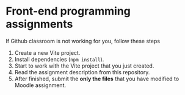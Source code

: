 # Front-end programming assignments

If Github classroom is not working for you, follow these steps

1. Create a new Vite project.
2. Install dependencies (`npm install`).
3. Start to work with the Vite project that you just created.
4. Read the assignment description from this repository.
5. After finished, submit the **only the files** that you have modified to Moodle assignment.
